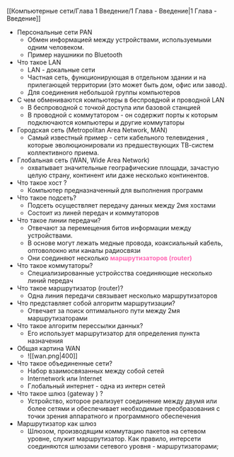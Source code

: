 [[Компьютерные сети/Глава 1 Введение/1 Глава - Введение|1 Глава - Введение]]

- Персональные сети PAN
	- Обмен информацией между устройствами, используемыми одним человеком.
	- Пример наушники по Bluetooth
- Что такое LAN
	- LAN - докальные сети
	- Частная сеть, функционирующая в отдельном здании и на прилегающей территории (это может быть дом, офис или завод).
	- Для соединения небольшой группы компьютеров
- С чем обмениваются компьютеры в беспровдной и проводной LAN
	- В беспроводной с точкой доступа или базовой станцией
	- В проводной с коммутатором - он содержит порты к которым подключаются компьютеры и другие коммутаторы
- Городская сеть (Metropolitan Area Network, MAN) 
	- Самый известный пример - сети кабельного телевидения , которые эволюционировали из предшествующих ТВ-систем коллективного приема.
- Глобальная сеть (WAN, Wide Area Network) 
	- охватывает значительные географические площади, зачастую целую страну, континент или даже несколько континентов.
- Что такое хост ?
	- Компьютер предназначенный для выполнения программ
- Что такое подсеть?
	- Подсеть осуществляет передачу данных между 2мя хостами
	- Состоит из линей передач и коммутаторов
- Что такое линии передачи?
	- Отвечают за перемещения битов информации между устройствами.
	- В основе могут лежать медные провода, коаксиальный кабель, оптоволокно или каналы радиосвязи
	- Они соединяют несколько <span style="color:HotPink;font-weight:bold;">маршрутизаторов (router)</span>
- Что такое коммутаторы?
	- Специализированные устройсства соединяющие несколько линий передач
- Что такое маршрутизатор (router)?
	- Одна линия передачи связывает несколько маршрутизаторов
- Что представляет собой алгоритм маршрутизации?
	- Отвечает за поиск оптимального пути между 2мя маршрутизаторами
- Что такое алгоритм перессылки данных?
	- Его использует маршрутизатор для определения пункта назначения
- Общая картина WAN
	- ![[wan.png|400]]
- Что такое объединенные сети?
	- Набор взаимосвязанных между собой сетей
	- Internetwork или Internet
	 - Глобальный интернет - одна из интерн сетей
- Что такое шлюз (gateway ) ?
	- Устройство, которое реализует соединение между двумя или более сетями и обеспечивает необходимые преобразования с точки зрения аппаратного и программного обеспечения
- Маршрутизатор как шлюз 
	- Шлюзом, производящим коммутацию пакетов на сетевом уровне, служит маршрутизатор. Как правило, интерсети соединяются шлюзами сетевого уровня - маршрутизаторами;